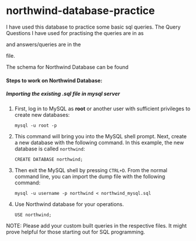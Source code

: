 # northwind-database-practice

I have used this database to practice some basic sql queries. The Query Questions I have used for practising the queries are in as 

[Northwind_Database_Query_Questions]: ./Northwind_Database_Query_Questions.docx	"Northwind_Database_Query_Questions"

 and answers/queries are in the 

[Northwind_Database_Query_Answers]: ./Northwind_Database_Query_Answers.docx	"Northwind_Database_Query_Answers"

 file.

The schema for Northwind Database can be found

[Northwind schema]: ./Northwind_Schema.pdf	"here"



#### Steps to work on Northwind Database:

##### Importing the existing .sql file in mysql server

1. First, log in to MySQL as **root** or another user with sufficient privileges to create new databases:

   `mysql -u root -p`

2. This command will bring you into the MySQL shell prompt. Next, create a new database with the following command. In this example, the new database is called `northwind`:

   `CREATE DATABASE northwind;`

3. Then exit the MySQL shell by pressing `CTRL+D`. From the normal command line, you can import the dump file with the following command:

   `mysql -u username -p northwind < northwind_mysql.sql`

4. Use Northwind database for your operations.

   `USE northwind;`



NOTE: Please add your custom built queries in the respective files. It might prove helpful for those starting out for SQL programming.

